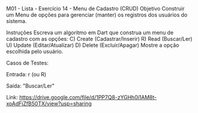 M01 - Lista - Exercício 14 - Menu de Cadastro (CRUD)
Objetivo
Construir um Menu de opções para gerenciar (manter) os registros dos usuários do sistema.

Instruções
Escreva um algoritmo em Dart que construa um menu de cadastro com as opções:
C) Create	(Cadastrar/Inserir)
R) Read		(Buscar/Ler)
U) Update	(Editar/Atualizar)
D) Delete	(Excluir/Apagar)
Mostre a opção escolhida pelo usuário.

Casos de Testes:

Entrada:
  r (ou R)

Saída:
  "Buscar/Ler"

Link: https://drive.google.com/file/d/1PP7Q8-zYGHh0i1AM8t-xoAdFjZfB50TX/view?usp=sharing